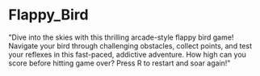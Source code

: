 # Flappy_Bird
"Dive into the skies with this thrilling arcade-style flappy bird game! Navigate your bird through challenging obstacles, collect points, and test your reflexes in this fast-paced, addictive adventure. How high can you score before hitting game over? Press R to restart and soar again!"
